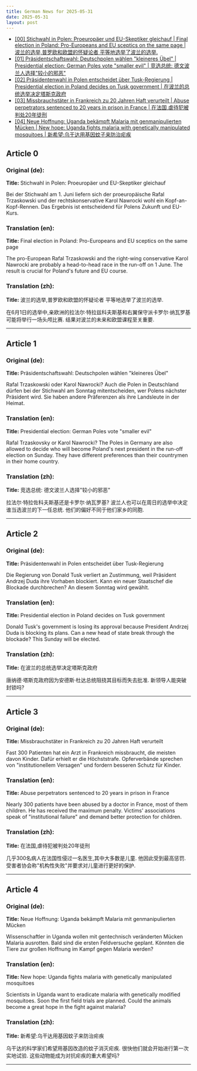 ```yaml
---
title: German News for 2025-05-31
date: 2025-05-31
layout: post
---
```


- [[00] Stichwahl in Polen: Proeuropäer und EU-Skeptiker gleichauf | Final election in Poland: Pro-Europeans and EU sceptics on the same page | 波兰的选举,普罗欧和欧盟的怀疑论者 平等地选举了波兰的选举.](#article-0)
- [[01] Präsidentschaftswahl: Deutschpolen wählen "kleineres Übel" | Presidential election: German Poles vote "smaller evil" | 竞选总统: 德文波兰人选择"较小的邪恶"](#article-1)
- [[02] Präsidentenwahl in Polen entscheidet über Tusk-Regierung | Presidential election in Poland decides on Tusk government | 在波兰的总统选举决定塔斯克政府](#article-2)
- [[03] Missbrauchstäter in Frankreich zu 20 Jahren Haft verurteilt | Abuse perpetrators sentenced to 20 years in prison in France | 在法国,虐待犯被判处20年徒刑](#article-3)
- [[04] Neue Hoffnung: Uganda bekämpft Malaria mit genmanipulierten Mücken | New hope: Uganda fights malaria with genetically manipulated mosquitoes | 新希望:乌干达用基因蚊子来防治疟疾](#article-4)

## Article 0
### Original (de):
**Title:** Stichwahl in Polen: Proeuropäer und EU-Skeptiker gleichauf

Bei der Stichwahl am 1. Juni liefern sich der proeuropäische Rafal Trzaskowski und der rechtskonservative Karol Nawrocki wohl ein Kopf-an-Kopf-Rennen. Das Ergebnis ist entscheidend für Polens Zukunft und EU-Kurs.

### Translation (en):
**Title:** Final election in Poland: Pro-Europeans and EU sceptics on the same page

The pro-European Rafal Trzaskowski and the right-wing conservative Karol Nawrocki are probably a head-to-head race in the run-off on 1 June. The result is crucial for Poland's future and EU course.

### Translation (zh):
**Title:** 波兰的选举,普罗欧和欧盟的怀疑论者 平等地选举了波兰的选举.

在6月1日的选举中,亲欧洲的拉法尔·特拉兹科夫斯基和右翼保守派卡罗尔·纳瓦罗基可能将举行一场头颅比赛. 结果对波兰的未来和欧盟课程至关重要.

---

## Article 1
### Original (de):
**Title:** Präsidentschaftswahl: Deutschpolen wählen "kleineres Übel"

Rafal Trzaskowski oder Karol Nawrocki? Auch die Polen in Deutschland dürfen bei der Stichwahl am Sonntag mitentscheiden, wer Polens nächster Präsident wird. Sie haben andere Präferenzen als ihre Landsleute in der Heimat.

### Translation (en):
**Title:** Presidential election: German Poles vote "smaller evil"

Rafal Trzaskovsky or Karol Nawrocki? The Poles in Germany are also allowed to decide who will become Poland's next president in the run-off election on Sunday. They have different preferences than their countrymen in their home country.

### Translation (zh):
**Title:** 竞选总统: 德文波兰人选择"较小的邪恶"

拉法尔·特拉佐科夫斯基还是卡罗尔·纳瓦罗基? 波兰人也可以在周日的选举中决定谁当选波兰的下一任总统. 他们的偏好不同于他们家乡的同胞.

---

## Article 2
### Original (de):
**Title:** Präsidentenwahl in Polen entscheidet über Tusk-Regierung

Die Regierung von Donald Tusk verliert an Zustimmung, weil Präsident Andrzej Duda ihre Vorhaben blockiert. Kann ein neuer Staatschef die Blockade durchbrechen? An diesem Sonntag wird gewählt.

### Translation (en):
**Title:** Presidential election in Poland decides on Tusk government

Donald Tusk's government is losing its approval because President Andrzej Duda is blocking its plans. Can a new head of state break through the blockade? This Sunday will be elected.

### Translation (zh):
**Title:** 在波兰的总统选举决定塔斯克政府

唐纳德·塔斯克政府因为安德斯·杜达总统阻挠其目标而失去批准. 新领导人能突破封锁吗?

---

## Article 3
### Original (de):
**Title:** Missbrauchstäter in Frankreich zu 20 Jahren Haft verurteilt

Fast 300 Patienten hat ein Arzt in Frankreich missbraucht, die meisten davon Kinder. Dafür erhielt er die Höchststrafe. Opferverbände sprechen von "institutionellem Versagen" und fordern besseren Schutz für Kinder.

### Translation (en):
**Title:** Abuse perpetrators sentenced to 20 years in prison in France

Nearly 300 patients have been abused by a doctor in France, most of them children. He has received the maximum penalty. Victims' associations speak of "institutional failure" and demand better protection for children.

### Translation (zh):
**Title:** 在法国,虐待犯被判处20年徒刑

几乎300名病人在法国性侵过一名医生,其中大多数是儿童. 他因此受到最高惩罚. 受害者协会称"机构性失败"并要求对儿童进行更好的保护.

---

## Article 4
### Original (de):
**Title:** Neue Hoffnung: Uganda bekämpft Malaria mit genmanipulierten Mücken

Wissenschaftler in Uganda wollen mit gentechnisch veränderten Mücken Malaria ausrotten. Bald sind die ersten Feldversuche geplant. Könnten die Tiere zur großen Hoffnung im Kampf gegen Malaria werden?

### Translation (en):
**Title:** New hope: Uganda fights malaria with genetically manipulated mosquitoes

Scientists in Uganda want to eradicate malaria with genetically modified mosquitoes. Soon the first field trials are planned. Could the animals become a great hope in the fight against malaria?

### Translation (zh):
**Title:** 新希望:乌干达用基因蚊子来防治疟疾

乌干达的科学家们希望用基因改造的蚊子消灭疟疾. 很快他们就会开始进行第一次实地试验. 这些动物能成为对抗疟疾的重大希望吗?

---

